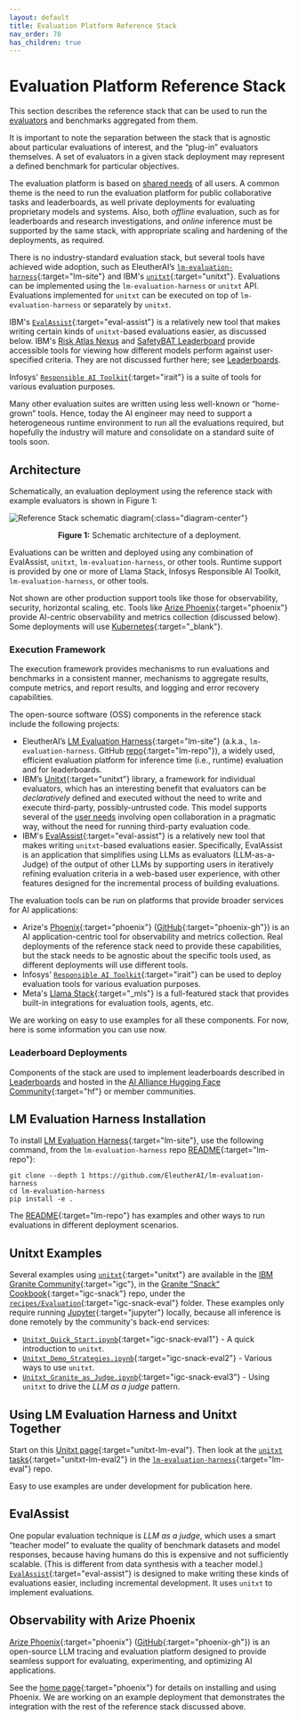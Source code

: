 ```yaml
---
layout: default
title: Evaluation Platform Reference Stack
nav_order: 70
has_children: true
---
```


# Evaluation Platform Reference Stack

This section describes the reference stack that can be used to run the [evaluators]({{site.baseurl}}/evaluators/evaluators) and benchmarks aggregated from them.

It is important to note the separation between the stack that is agnostic about particular evaluations of interest, and the &ldquo;plug-in&rdquo; evaluators themselves. A set of evaluators in a given stack deployment may represent a defined benchmark for particular objectives.

The evaluation platform is based on [shared needs]({{site.baseurl}}/user-personae/user-personae/#shared-needs-for-all-users) of all users. A common theme is the need to run the evaluation platform for public collaborative tasks and leaderboards, as well private deployments for evaluating proprietary models and systems. Also, both _offline_ evaluation, such as for leaderboards and research investigations, and _online_ inference must be supported by the same stack, with appropriate scaling and hardening of the deployments, as required.

There is no industry-standard evaluation stack, but several tools have achieved wide adoption, such as EleutherAI’s [`lm-evaluation-harness`](https://www.eleuther.ai/projects/large-language-model-evaluation){:target="lm-site"} and IBM's [`unitxt`](https://www.unitxt.ai){:target="unitxt"}. Evaluations can be implemented using the `lm-evaluation-harness` or `unitxt` API. Evaluations implemented for `unitxt` can be executed on top of `lm-evaluation-harness` or separately by `unitxt`.

IBM's [`EvalAssist`](https://ibm.github.io/eval-assist/){:target="eval-assist"} is a relatively new tool that makes writing certain kinds of `unitxt`-based evaluations easier, as discussed below. IBM's [Risk Atlas Nexus]({{site.baseurl}}/leaderboards/risk-atlas-nexus/) and [SafetyBAT Leaderboard]({{site.baseurl}}/leaderboards/safetybat/) provide accessible tools for viewing how different models perform against user-specified criteria. They are not discussed further here; see [Leaderboards]({{site.baseurl}}/leaderboards/leaderboards/).

Infosys' [`Responsible AI Toolkit`](https://github.com/Infosys/Infosys-Responsible-AI-Toolkit){:target="irait"} is a suite of tools for various evaluation purposes.

Many other evaluation suites are written using less well-known or &ldquo;home-grown&rdquo; tools. Hence, today the AI engineer may need to support a heterogeneous runtime environment to run all the evaluations required, but hopefully the industry will mature and consolidate on a standard suite of tools soon.

## Architecture

Schematically, an evaluation deployment using the reference stack with example evaluators is shown in Figure 1:

![Reference Stack schematic diagram]({{site.baseurl}}/assets/images/ref-stack.png){:class="diagram-center"}
<center><b>Figure 1:</b> Schematic architecture of a deployment.</center>

Evaluations can be written and deployed using any combination of EvalAssist, `unitxt`, `lm-evaluation-harness`, or other tools. Runtime support is provided by one or more of Llama Stack, Infosys Responsible AI Toolkit,  `lm-evaluation-harness`, or other tools.

Not shown are other production support tools like those for observability, security, horizontal scaling, etc. Tools like [Arize Phoenix](https://phoenix.arize.com/){:target="phoenix"} provide AI-centric observability and metrics collection (discussed below). Some deployments will use [Kubernetes](https://kubernetes.io){:target="_blank"}.

### Execution Framework

The execution framework provides mechanisms to run evaluations and benchmarks in a consistent manner, mechanisms to aggregate results, compute metrics, and report results, and logging and error recovery capabilities.

The open-source software (OSS) components in the reference stack include the following projects:

* EleutherAI’s [LM Evaluation Harness](https://www.eleuther.ai/projects/large-language-model-evaluation){:target="lm-site"} (a.k.a., `lm-evaluation-harness`. GitHub [repo](https://github.com/EleutherAI/lm-evaluation-harness){:target="lm-repo"}), a widely used, efficient evaluation platform for inference time (i.e., runtime) evaluation and for leaderboards.
* IBM’s [Unitxt](https://www.unitxt.ai){:target="unitxt"} library, a framework for individual evaluators, which has an interesting benefit that evaluators can be _declaratively_ defined and executed without the need to write and execute third-party, possibly-untrusted code. This model supports several of the [user needs]({{site.baseurl}}/user-personae/user-personae/#shared-needs-for-all-users) involving open collaboration in a pragmatic way, without the need for running third-party evaluation code.
* IBM's [EvalAssist](https://ibm.github.io/eval-assist/){:target="eval-assist"} is a relatively new tool that makes writing `unitxt`-based evaluations easier. Specifically, EvalAssist is an application that simplifies using LLMs as evaluators (LLM-as-a-Judge) of the output of other LLMs by supporting users in iteratively refining evaluation criteria in a web-based user experience, with other features designed for the incremental process of building evaluations.

The evaluation tools can be run on platforms that provide broader services for AI applications:

* Arize's [Phoenix](https://phoenix.arize.com/){:target="phoenix"} ([GitHub](https://github.com/Arize-ai/phoenix){:target="phoenix-gh"}) is an AI application-centric tool for observability and metrics collection. Real deployments of the reference stack need to provide these capabilities, but the stack needs to be agnostic about the specific tools used, as different deployments will use different tools.
* Infosys' [`Responsible AI Toolkit`](https://github.com/Infosys/Infosys-Responsible-AI-Toolkit){:target="irait"} can be used to deploy evaluation tools for various evaluation purposes.
* Meta's [Llama Stack](https://llama-stack.readthedocs.io/en/latest/){:target="_mls"} is a full-featured stack that provides built-in integrations for evaluation tools, agents, etc.

We are working on easy to use examples for all these components. For now, here is some information you can use now.

### Leaderboard Deployments

Components of the stack are used to implement leaderboards described in [Leaderboards]({{site.baseurl}}/leaderboards/leaderboards/) and hosted in the [AI Alliance Hugging Face Community](https://huggingface.co/aialliance){:target="hf"} or member communities.

## LM Evaluation Harness Installation

To install [LM Evaluation Harness](https://www.eleuther.ai/projects/large-language-model-evaluation){:target="lm-site"}, use the following command, from the  `lm-evaluation-harness` repo [README](https://github.com/EleutherAI/lm-evaluation-harness){:target="lm-repo"}:

```shell
git clone --depth 1 https://github.com/EleutherAI/lm-evaluation-harness
cd lm-evaluation-harness
pip install -e .
```

The [README](https://github.com/EleutherAI/lm-evaluation-harness){:target="lm-repo"} has examples and other ways to run evaluations in different deployment scenarios.

## Unitxt Examples

Several examples using [`unitxt`](https://www.unitxt.ai){:target="unitxt"} are available in the [IBM Granite Community](https://github.com/ibm-granite-community){:target="igc"}, in the [Granite &ldquo;Snack&ldquo; Cookbook](https://github.com/ibm-granite-community/granite-snack-cookbook){:target="igc-snack"} repo, under the [`recipes/Evaluation`](https://github.com/ibm-granite-community/granite-snack-cookbook/tree/main/recipes/Evaluation){:target="igc-snack-eval"} folder. These examples only require running [Jupyter](https://jupyter.org/){:target="jupyter"} locally, because all inference is done remotely by the community's back-end services:

* [`Unitxt_Quick_Start.ipynb`](https://github.com/ibm-granite-community/granite-snack-cookbook/tree/main/recipes/Evaluation/Unitxt_Quick_Start.ipynb){:target="igc-snack-eval1"} - A quick introduction to `unitxt`.
* [`Unitxt_Demo_Strategies.ipynb`](https://github.com/ibm-granite-community/granite-snack-cookbook/tree/main/recipes/Evaluation/Unitxt_Demo_Strategies.ipynb){:target="igc-snack-eval2"} - Various ways to use `unitxt`.
* [`Unitxt_Granite_as_Judge.ipynb`](https://github.com/ibm-granite-community/granite-snack-cookbook/tree/main/recipes/Evaluation/Unitxt_Granite_as_Judge.ipynb){:target="igc-snack-eval3"} - Using `unitxt` to drive the _LLM as a judge_ pattern.

## Using LM Evaluation Harness and Unitxt Together

Start on this [Unitxt page](https://www.unitxt.ai/en/latest/docs/lm_eval.html){:target="unitxt-lm-eval"}. Then look at the [`unitxt` tasks](https://github.com/EleutherAI/lm-evaluation-harness/tree/main/lm_eval/tasks/unitxt){:target="unitxt-lm-eval2"} in the [`lm-evaluation-harness`](https://github.com/EleutherAI/lm-evaluation-harness){:target="lm-eval"} repo.

Easy to use examples are under development for publication here.

## EvalAssist

One popular evaluation technique is _LLM as a judge_, which uses a smart &ldquo;teacher model&rdquo; to evaluate the quality of benchmark datasets and model responses, because having humans do this is expensive and not sufficiently scalable. (This is different from data synthesis with a teacher model.) [`EvalAssist`](https://ibm.github.io/eval-assist/){:target="eval-assist"} is designed to make writing these kinds of evaluations easier, including incremental development. It uses `unitxt` to implement evaluations.

## Observability with Arize Phoenix

[Arize Phoenix](https://phoenix.arize.com/){:target="phoenix"} ([GitHub](https://github.com/Arize-ai/phoenix){:target="phoenix-gh"}) is an open-source LLM tracing and evaluation platform designed to provide seamless support for evaluating, experimenting, and optimizing AI applications.

See the [home page](https://phoenix.arize.com/){:target="phoenix"} for details on installing and using Phoenix. We are working on an example deployment that demonstrates the integration with the rest of the reference stack discussed above.
